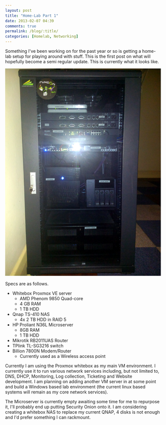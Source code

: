```yaml
---
layout: post
title: "Home-Lab Part 1"
date: 2013-02-07 04:39
comments: true
permalink: /blog/:title/
categories: [Homelab, Networking]
---
```


Something I've been working on for the past year or so is getting a home-lab setup for playing around with stuff. This is the first post on what will hopefully become a semi regular update. This is currently what it looks like.

<img class="post-img" src="/images/blog/lab1.jpg" title="My current Home-Lab" alt="My current Home-Lab">

Specs are as follows.

<ul>
<li>Whitebox Proxmox VE server
<ul><li>AMD Phenom 9850 Quad-core</li>
<li>4 GB RAM</li>
<li>1 TB HDD</li></ul>
</li>

<li>Qnap TS-410 NAS
<ul><li>4x 2 TB HDD in RAID 5</li></ul>
</li>

<li>HP Proliant N36L Microserver
<ul><li>8GB RAM</li>
<li>1 TB HDD</li></ul>
</li>

<li>Mikrotik RB2011UAS Router</li>

<li>TPlink TL-SG3216 switch</li>

<li>Billion 7800N Modem/Router
<ul><li>Currently used as a Wireless access point</li></ul>
</li>
</ul>

Currently I am using the Proxmox whitebox as my main VM environment. I currently use it to run various network services including, but not limited to, DNS, DHCP, Monitoring, Log collection, Ticketing and Website development. I am planning on adding another VM server in at some point and build a Windows based lab environment (the current linux based systems will remain as my core network services).

The Microserver is currently empty awaiting some time for me to repurpose it, I'll probably end up putting Security Onion onto it. I am considering creating a whitebox NAS to replace my current QNAP, 4 disks is not enough and I'd prefer something I can rackmount.
